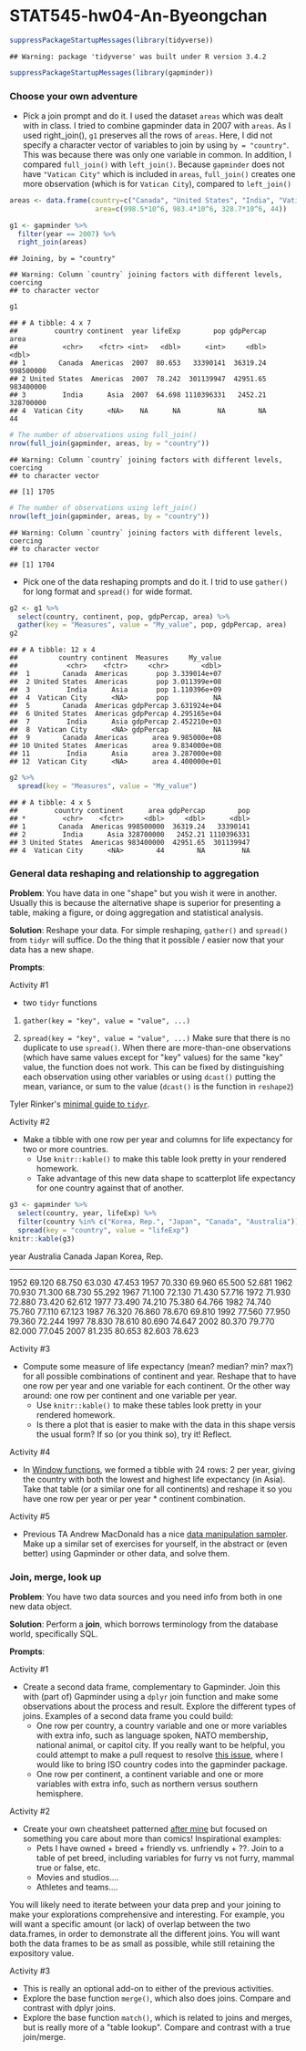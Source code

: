 # STAT545-hw04-An-Byeongchan




```r
suppressPackageStartupMessages(library(tidyverse))
```

```
## Warning: package 'tidyverse' was built under R version 3.4.2
```

```r
suppressPackageStartupMessages(library(gapminder))
```


### Choose your own adventure

- Pick a join prompt and do it.
I used the dataset `areas` which was dealt with in class. I tried to combine gapminder data in 2007 with `areas`. As I used right_join(), `g1` preserves all the rows of `areas`. Here, I did not specify a character vector of variables to join by using `by = "country"`. This was because there was only one variable in common. 
In addition, I compared `full_join()` with `left_join()`. Because `gapminder` does not have `"Vatican City"` which is included in `areas`, `full_join()` creates one more observation (which is for `Vatican City`), compared to `left_join()`

```r
areas <- data.frame(country=c("Canada", "United States", "India", "Vatican City"),
                     area=c(998.5*10^6, 983.4*10^6, 328.7*10^6, 44))

g1 <- gapminder %>% 
  filter(year == 2007) %>% 
  right_join(areas)
```

```
## Joining, by = "country"
```

```
## Warning: Column `country` joining factors with different levels, coercing
## to character vector
```

```r
g1
```

```
## # A tibble: 4 x 7
##         country continent  year lifeExp        pop gdpPercap      area
##           <chr>    <fctr> <int>   <dbl>      <int>     <dbl>     <dbl>
## 1        Canada  Americas  2007  80.653   33390141  36319.24 998500000
## 2 United States  Americas  2007  78.242  301139947  42951.65 983400000
## 3         India      Asia  2007  64.698 1110396331   2452.21 328700000
## 4  Vatican City      <NA>    NA      NA         NA        NA        44
```

```r
# The number of observations using full_join()
nrow(full_join(gapminder, areas, by = "country"))
```

```
## Warning: Column `country` joining factors with different levels, coercing
## to character vector
```

```
## [1] 1705
```

```r
# The number of observations using left_join()
nrow(left_join(gapminder, areas, by = "country"))
```

```
## Warning: Column `country` joining factors with different levels, coercing
## to character vector
```

```
## [1] 1704
```

- Pick one of the data reshaping prompts and do it.
I trid to use `gather()` for long format and `spread()` for wide format.

```r
g2 <- g1 %>% 
  select(country, continent, pop, gdpPercap, area) %>% 
  gather(key = "Measures", value = "My_value", pop, gdpPercap, area)
g2
```

```
## # A tibble: 12 x 4
##          country continent  Measures     My_value
##            <chr>    <fctr>     <chr>        <dbl>
##  1        Canada  Americas       pop 3.339014e+07
##  2 United States  Americas       pop 3.011399e+08
##  3         India      Asia       pop 1.110396e+09
##  4  Vatican City      <NA>       pop           NA
##  5        Canada  Americas gdpPercap 3.631924e+04
##  6 United States  Americas gdpPercap 4.295165e+04
##  7         India      Asia gdpPercap 2.452210e+03
##  8  Vatican City      <NA> gdpPercap           NA
##  9        Canada  Americas      area 9.985000e+08
## 10 United States  Americas      area 9.834000e+08
## 11         India      Asia      area 3.287000e+08
## 12  Vatican City      <NA>      area 4.400000e+01
```

```r
g2 %>% 
  spread(key = "Measures", value = "My_value")
```

```
## # A tibble: 4 x 5
##         country continent      area gdpPercap        pop
## *         <chr>    <fctr>     <dbl>     <dbl>      <dbl>
## 1        Canada  Americas 998500000  36319.24   33390141
## 2         India      Asia 328700000   2452.21 1110396331
## 3 United States  Americas 983400000  42951.65  301139947
## 4  Vatican City      <NA>        44        NA         NA
```


### General data reshaping and relationship to aggregation

__Problem__: You have data in one "shape" but you wish it were in another. Usually this is because the alternative shape is superior for presenting a table, making a figure, or doing aggregation and statistical analysis.

__Solution__: Reshape your data. For simple reshaping, `gather()` and `spread()` from `tidyr` will suffice. Do the thing that it possible / easier now that your data has a new shape.

__Prompts__:

Activity #1
- two `tidyr` functions
1. `gather(key = "key", value = "value", ...)`

2. `spread(key = "key", value = "value", ...)`
Make sure that there is no duplicate to use `spread()`. When there are more-than-one observations (which have same values except for "key" values) for the same "key" value, the function does not work. This can be fixed by distinguishing each observation using other variables or using `dcast()` putting the mean, variance, or sum to the value (`dcast()` is the function in `reshape2`)

Tyler Rinker's [minimal guide to `tidyr`](https://github.com/trinker/tidyr_in_a_nutshell).

Activity #2
  * Make a tibble with one row per year and columns for life expectancy for two or more countries.
    - Use `knitr::kable()` to make this table look pretty in your rendered homework.
    - Take advantage of this new data shape to scatterplot life expectancy for one country against that of another.


```r
g3 <- gapminder %>% 
  select(country, year, lifeExp) %>% 
  filter(country %in% c("Korea, Rep.", "Japan", "Canada", "Australia")) %>% 
  spread(key = "country", value = "lifeExp")
knitr::kable(g3)
```



 year   Australia   Canada    Japan   Korea, Rep.
-----  ----------  -------  -------  ------------
 1952      69.120   68.750   63.030        47.453
 1957      70.330   69.960   65.500        52.681
 1962      70.930   71.300   68.730        55.292
 1967      71.100   72.130   71.430        57.716
 1972      71.930   72.880   73.420        62.612
 1977      73.490   74.210   75.380        64.766
 1982      74.740   75.760   77.110        67.123
 1987      76.320   76.860   78.670        69.810
 1992      77.560   77.950   79.360        72.244
 1997      78.830   78.610   80.690        74.647
 2002      80.370   79.770   82.000        77.045
 2007      81.235   80.653   82.603        78.623



Activity #3

  * Compute some measure of life expectancy (mean? median? min? max?) for all possible combinations of continent and year. Reshape that to have one row per year and one variable for each continent. Or the other way around: one row per continent and one variable per year.
    - Use `knitr::kable()` to make these tables look pretty in your rendered homework.
    - Is there a plot that is easier to make with the data in this shape versis the usual form? If so (or you think so), try it! Reflect.

Activity #4

  * In [Window functions](http://stat545.com/block010_dplyr-end-single-table.html#window-functions), we formed a tibble with 24 rows: 2 per year, giving the country with both the lowest and highest life expectancy (in Asia). Take that table (or a similar one for all continents) and reshape it so you have one row per year or per year * continent combination.

Activity #5

  * Previous TA Andrew MacDonald has a nice [data manipulation sampler](https://gist.github.com/aammd/11386424). Make up a similar set of exercises for yourself, in the abstract or (even better) using Gapminder or other data, and solve them.

### Join, merge, look up

__Problem__: You have two data sources and you need info from both in one new data object.

__Solution__: Perform a __join__, which borrows terminology from the database world, specifically SQL.

__Prompts__:

Activity #1

  * Create a second data frame, complementary to Gapminder. Join this with (part of) Gapminder using a `dplyr` join function and make some observations about the process and result. Explore the different types of joins. Examples of a second data frame you could build:
    - One row per country, a country variable and one or more variables with extra info, such as language spoken, NATO membership, national animal, or capitol city. If you really want to be helpful, you could attempt to make a pull request to resolve [this issue](https://github.com/jennybc/gapminder/issues/13), where I would like to bring ISO country codes into the gapminder package.
    - One row per continent, a continent variable and one or more variables with extra info, such as northern versus southern hemisphere.

Activity #2

  * Create your own cheatsheet patterned [after mine](bit001_dplyr-cheatsheet.html) but focused on something you care about more than comics! Inspirational examples:
    - Pets I have owned + breed + friendly vs. unfriendly + ??. Join to a table of pet breed, including variables for furry vs not furry, mammal true or false, etc.
    - Movies and studios....
    - Athletes and teams....

You will likely need to iterate between your data prep and your joining to make your explorations comprehensive and interesting. For example, you will want a specific amount (or lack) of overlap between the two data.frames, in order to demonstrate all the different joins. You will want both the data frames to be as small as possible, while still retaining the expository value.

Activity #3

  * This is really an optional add-on to either of the previous activities.
  * Explore the base function `merge()`, which also does joins. Compare and contrast with dplyr joins.
  * Explore the base function `match()`, which is related to joins and merges, but is really more of a "table lookup". Compare and contrast with a true join/merge.
  
